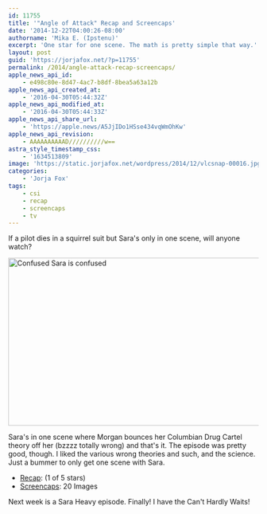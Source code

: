 ```yaml
---
id: 11755
title: '"Angle of Attack" Recap and Screencaps'
date: '2014-12-22T04:00:26-08:00'
authorname: 'Mika E. (Ipstenu)'
excerpt: 'One star for one scene. The math is pretty simple that way.'
layout: post
guid: 'https://jorjafox.net/?p=11755'
permalink: /2014/angle-attack-recap-screencaps/
apple_news_api_id:
    - e498c80e-8d47-4ac7-b8df-8bea5a63a12b
apple_news_api_created_at:
    - '2016-04-30T05:44:32Z'
apple_news_api_modified_at:
    - '2016-04-30T05:44:33Z'
apple_news_api_share_url:
    - 'https://apple.news/A5JjIDo1HSse434vqWmOhKw'
apple_news_api_revision:
    - AAAAAAAAAAD//////////w==
astra_style_timestamp_css:
    - '1634513809'
image: 'https://static.jorjafox.net/wordpress/2014/12/vlcsnap-00016.jpg'
categories:
    - 'Jorja Fox'
tags:
    - csi
    - recap
    - screencaps
    - tv
---
```


If a pilot dies in a squirrel suit but Sara's only in one scene, will anyone watch?

<img class="aligncenter size-large wp-image-11756" src="//jfo-static.net/wordpress/2014/12/vlcsnap-00016-900x506.jpg" alt="Confused Sara is confused" width="600" height="337" />

Sara's in one scene where Morgan bounces her Columbian Drug Cartel theory off her (bzzzz totally wrong) and that's it. The episode was pretty good, though. I liked the various wrong theories and such, and the science. Just a bummer to only get one scene with Sara.
<ul>
 	<li><a href="https://jorjafox.net/wiki/Dead_Rails">Recap</a>: (1 of 5 stars)</li>
 	<li><a href="https://jorjafox.net/gallery/tv/csi/season15/11-angleofattack/">Screencaps</a>: 20 Images</li>
</ul>
Next week is a Sara Heavy episode. Finally! I have the Can't Hardly Waits!
